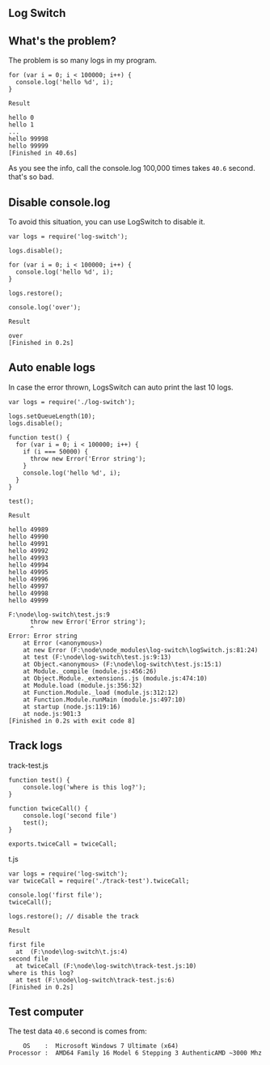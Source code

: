 
Log Switch
------------

What's the problem?
---------------------

The problem is so many logs in my program.

    for (var i = 0; i < 100000; i++) {
      console.log('hello %d', i);
    }

`Result`

    hello 0
    hello 1
    ...
    hello 99998
    hello 99999
    [Finished in 40.6s]

As you see the info, call the console.log 100,000 times takes `40.6` second. that's so bad.

Disable console.log
---------------------

To avoid this situation, you can use LogSwitch to disable it.

    var logs = require('log-switch');
    
    logs.disable();
    
    for (var i = 0; i < 100000; i++) {
      console.log('hello %d', i);
    }
    
    logs.restore();
    
    console.log('over');

`Result`

    over
    [Finished in 0.2s]


Auto enable logs
---------------------

In case the error thrown, LogsSwitch can auto print the last 10 logs.

    var logs = require('./log-switch');
    
    logs.setQueueLength(10);
    logs.disable();
    
    function test() {
      for (var i = 0; i < 100000; i++) {
        if (i === 50000) {
          throw new Error('Error string');
        }
        console.log('hello %d', i);
      }
    }
    
    test();

`Result`

    hello 49989
    hello 49990
    hello 49991
    hello 49992
    hello 49993
    hello 49994
    hello 49995
    hello 49996
    hello 49997
    hello 49998
    hello 49999
    
    F:\node\log-switch\test.js:9
          throw new Error('Error string');
          ^
    Error: Error string
        at Error (<anonymous>)
        at new Error (F:\node\node_modules\log-switch\logSwitch.js:81:24)
        at test (F:\node\log-switch\test.js:9:13)
        at Object.<anonymous> (F:\node\log-switch\test.js:15:1)
        at Module._compile (module.js:456:26)
        at Object.Module._extensions..js (module.js:474:10)
        at Module.load (module.js:356:32)
        at Function.Module._load (module.js:312:12)
        at Function.Module.runMain (module.js:497:10)
        at startup (node.js:119:16)
        at node.js:901:3
    [Finished in 0.2s with exit code 8]


Track logs
---------------------

track-test.js
     
    function test() {
        console.log('where is this log?');
    }
    
    function twiceCall() {
        console.log('second file')
        test();
    }
    
    exports.twiceCall = twiceCall;

t.js

    var logs = require('log-switch');
    var twiceCall = require('./track-test').twiceCall;
    
    console.log('first file');
    twiceCall();
    
    logs.restore(); // disable the track

`Result`

    first file
      at  (F:\node\log-switch\t.js:4)
    second file
      at twiceCall (F:\node\log-switch\track-test.js:10)
    where is this log?
      at test (F:\node\log-switch\track-test.js:6)
    [Finished in 0.2s]


Test computer
--------------------

The test data `40.6` second is comes from:

        OS    :  Microsoft Windows 7 Ultimate (x64)
    Processor :  AMD64 Family 16 Model 6 Stepping 3 AuthenticAMD ~3000 Mhz